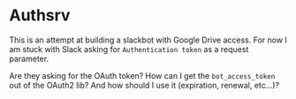 # Authsrv

This is an attempt at building a slackbot with Google Drive access.
For now I am stuck with Slack asking for `Authentication token` as a request parameter.

Are they asking for the OAuth token? How can I get the `bot_access_token` out of the OAuth2 lib?
And how should I use it (expiration, renewal, etc...)?